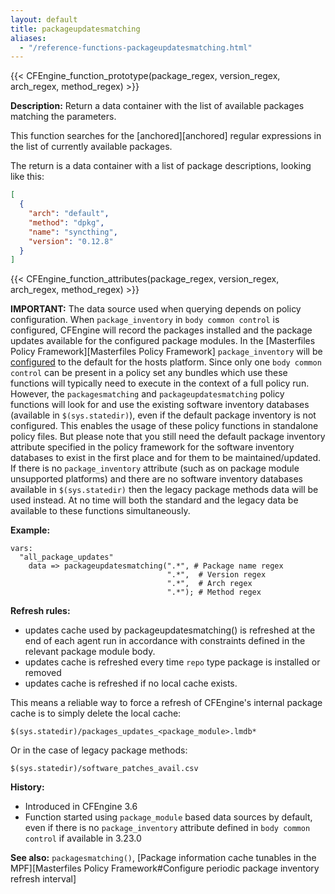 ```yaml
---
layout: default
title: packageupdatesmatching
aliases:
  - "/reference-functions-packageupdatesmatching.html"
---
```


{{< CFEngine_function_prototype(package_regex, version_regex, arch_regex, method_regex) >}}

**Description:** Return a data container with the list of available packages
matching the parameters.

This function searches for the [anchored][anchored] regular expressions in the
list of currently available packages.

The return is a data container with a list of package descriptions, looking like
this:

```json
[
  {
    "arch": "default",
    "method": "dpkg",
    "name": "syncthing",
    "version": "0.12.8"
  }
]
```

{{< CFEngine_function_attributes(package_regex, version_regex, arch_regex, method_regex) >}}

**IMPORTANT:** The data source used when querying depends on policy configuration.
When `package_inventory` in `body common control` is configured, CFEngine will record the packages installed and the package updates available for the configured package modules.
In the [Masterfiles Policy Framework][Masterfiles Policy Framework] `package_inventory` will be [configured](https://github.com/cfengine/masterfiles/blob/3dc1f629544b24261975ecf86e02554d4daf346e/promises.cf.in#L92) to the default for the hosts platform.
Since only one `body common control` can be present in a policy set any bundles which use these functions will typically need to execute in the context of a full policy run.
However, the `packagesmatching` and `packageupdatesmatching` policy functions will look for and use the existing software inventory databases (available in `$(sys.statedir)`), even if the default package inventory is not configured.
This enables the usage of these policy functions in standalone policy files. But please note that you still need the default package inventory attribute specified in the policy framework for the software inventory databases to exist in the first place and for them to be maintained/updated.
If there is no `package_inventory` attribute (such as on package module unsupported platforms) and there are no software inventory databases available in `$(sys.statedir)` then the legacy package methods data will be used instead.
At no time will both the standard and the legacy data be available to these functions simultaneously.

**Example:**

```cf3 {skip TODO}
vars:
  "all_package_updates"
    data => packageupdatesmatching(".*", # Package name regex
                                   ".*",  # Version regex
                                   ".*",  # Arch regex
                                   ".*"); # Method regex
```

**Refresh rules:**

- updates cache used by packageupdatesmatching() is refreshed at the end of each agent run in accordance with constraints defined in the relevant package module body.
- updates cache is refreshed every time `repo` type package is installed or removed
- updates cache is refreshed if no local cache exists.

This means a reliable way to force a refresh of CFEngine's internal package cache is to simply delete the local cache:

```cf3 {skip TODO}
$(sys.statedir)/packages_updates_<package_module>.lmdb*
```

Or in the case of legacy package methods:

```cf3 {skip TODO}
$(sys.statedir)/software_patches_avail.csv
```

**History:**

- Introduced in CFEngine 3.6
- Function started using `package_module` based data sources by default, even if
  there is no `package_inventory` attribute defined in `body common control` if
  available in 3.23.0

**See also:** `packagesmatching()`, [Package information cache tunables in the MPF][Masterfiles Policy Framework#Configure periodic package inventory refresh interval]
